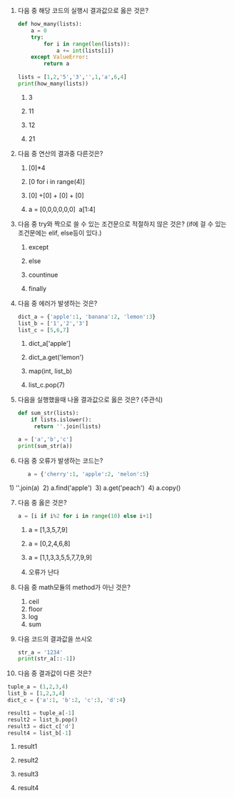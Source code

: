 1. 다음 중 해당 코드의 실행시 결과값으로 옳은 것은?


   ~~~python
   def how_many(lists):
       a = 0
       try:
           for i in range(len(lists)):
               a += int(lists[i])
       except ValueError:
           return a
           
   lists = [1,2,'5','3','',1,'a',6,4]
   print(how_many(lists))
   ~~~

   1) 3

   2) 11

   3) 12

   4) 21




2. 다음 중 연산의 결과중 다른것은?

   1) [0]*4 

   2) [0 for i in range(4)]

   3) [0] +[0] + [0] + [0]

   4) a = [0,0,0,0,0,0]
   ​    a[1:4]




3. 다음 중 try와 짝으로 쓸 수 있는 조건문으로 적절하지 않은 것은?
   (if에 걸 수 있는 조건문에는 elif, else등이 있다.)

   1) except

   2) else

   3) countinue

   4) finally




4. 다음 중 에러가 발생하는 것은?

   ~~~python
   dict_a = {'apple':1, 'banana':2, 'lemon':3}
   list_b = ['1','2','3']
   list_c = [5,6,7]
   ~~~

   1) dict_a['apple']

   2) dict_a.get('lemon')

   3) map(int, list_b)

   4) list_c.pop(7)





5. 다음을 실행했을때 나올 결과값으로 옳은 것은? (주관식)

   ~~~python
   def sum_str(lists):
       if lists.islower():
       	return ''.join(lists)
   
   a = ['a','b','c']
   print(sum_str(a))
   ~~~



6. 다음 중 오류가 발생하는 코드는?

   ~~~python
      a = {'cherry':1, 'apple':2, 'melon':5}
   ~~~

​	1)  ''.join(a)
​	2)  a.find('apple')
​	3)  a.get('peach')
​	4)  a.copy()



7. 다음 중 옳은 것은?

   ~~~python
   a = [i if i%2 for i in range(10) else i+1]
   ~~~

   1)  a = [1,3,5,7,9]

   2)  a = [0,2,4,6,8]

   3)  a = [1,1,3,3,5,5,7,7,9,9]

   4)  오류가 난다



8. 다음 중 math모듈의 method가 아닌 것은?
   1) ceil
   2) floor
   3) log
   4) sum



9. 다음 코드의 결과값을 쓰시오

   ~~~python
   str_a = '1234'
   print(str_a[::-1])
   ~~~



10. 다음 중 결과값이 다른 것은?

   ~~~python
   tuple_a = (1,2,3,4)
   list_b = [1,2,3,4]
   dict_c = {'a':1, 'b':2, 'c':3, 'd':4}
   
   result1 = tuple_a[-1]
   result2 = list_b.pop()
   result3 = dict_c['d']
   result4 = list_b[-1]
   ~~~

   1) result1

   2) result2

   3) result3

   4) result4
